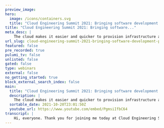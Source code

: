 ```yaml
---
preview_image:
hero:
  image: /icons/containers.svg
  title: "Cloud Engineering Summit 2021: Bringing software development practices to your infrastructure"
title: "Cloud Engineering Summit 2021: Bringing software..."
meta_desc: |
    The cloud makes it easier and quicker to provision infrastructure at scale, but there is added complexity with that scale. By bringing practices fr...
url_slug: cloud-engineering-summit-2021-bringing-software-development-practices-your-infrastructure
featured: false
pre_recorded: true
pulumi_tv: false
unlisted: false
gated: false
type: webinars
external: false
no_getting_started: true
block_external_search_index: false
main:
  title: "Cloud Engineering Summit 2021: Bringing software development practices to your infrastructure"
  description: |
    The cloud makes it easier and quicker to provision infrastructure at scale, but there is added complexity with that scale. By bringing practices from software development like test driven development, automated testing, and continuous integration/deployment to manage complexity at each stage of the pipeline, you can build and manage your cloud resources more effectively, consistently, and more securely.  Talk by: Jenna Pederson
  sortable_date: 2021-10-20T23:01:50Z
  youtube_url: https://www.youtube.com/embed/PgmsiIfbC64
transcript: |
    Hi, everyone. Thank you for joining me today at Cloud Engineering Summit. My name is Jenna Patterson and I'm a software engineer turned developer advocate at Amazon web services. I've been writing software for over 20 years and today I'm excited to talk to you about one of my favorite topics, software development, best practices, or more specifically automated testing. So let's just levels side a little bit. Infrastructure is code, lets you automate deployments of your infrastructure to facil facilitate scaling and quicker repeatable deployments and it's code. So because infrastructure is code is actually code, this means that you can version control it, code, review it, test it, push it through the different stages of AC I CD pipeline. But what happens when something goes wrong? So it might work on your machine or your account or your region. And you've probably already gotten this works on my machine badge. But when it's broken, it's broken at scale, the blast radius is much wider and it impacts more resources, regions, customers and dollars. So in the next 20 minutes, we'll talk about treating your infrastructure as code as code and minimizing that blast radius. We'll talk about the different types of testing using test drive and development to make sure you're building what you need and only what you need. We'll talk about testing your infrastructure directly. So what's provisioned to make sure it was created correctly? And then we'll talk about integrating all of this into AC I CD pipeline. So we know that the cloud makes it easier and quicker to provision infrastructure. But there's complexity with that scale infrastructure as code is one way that we manage that complexity. Automated testing is another way we can manage it by building quality in from the start. Just like we do with our application code, we can have confidence in our infrastructure at scale and at velocity. So when we talk about bringing testing to our infrastructure, it's still really important to consider the different kinds of testing to use just like we do when we build a test strategy for our application code. So this is a variation of the testing pyramid that's been around for years. Tests at the bottom of this pyramid are cheaper and easy, easier to create and they give us quicker feedback as to when something has gone wrong, they're more finely grained and generally should be testing only one thing or a unit tests at the top of the pyramid are more expensive to write to run and they're more brittle and harder to maintain. In the case of infrastructure testing tests towards the top of the pyramid are more complex because it involves spinning up and tearing down cloud resources and tests that have to query that infrastructure. So we really want to balance fast and cheap tests with those that are closer to the real infrastructure and production environment and therefore reflect reality. So if you're test driving your application code, why wouldn't you do the same for your infrastructure code? So remember some of the benefits of test urban development are that we have reduced defect rates. We can improve the overall design of what we're building. We can uh test drive and development. It keeps you focused on requirements. So you only implement what you need and nothing more. It keeps you focused on small chunks. So you make sure that just those chunks work and it can also serve as documentation. So communicating requirements to your team and then finally, it gives you confidence in what you're building. So this is the flow for test driven development. You can follow the same red green refactor that you do. When you write your application code first, you write a failing test, then you write only enough production code to make it pass and then you make it better in the examples that I show in just a little bit, we'll follow this approach. So let's talk a little bit about those cheap and fast. Unit tests a unit test exercises a small part of your application or one unit and it verifies that it's correct unit tests are quick, they can be run frequently and they help us get feedback early on. So we can shorten that feedback loop. They help us communicate requirements to our team as well. They can also be run in your C I CD tool. And then finally, traditionally, unit tests are isolated from other resources like external API S and databases. And this reduces the scope and the number of variables that can affect the results. We can also apply the same process to infrastructure code. We don't need to provision all of our infrastructure or even a little part of it to test that our code configures it correctly. Now, a unit check test checks if a resource will be created with the correct configuration, it checks that the number of resources is created, the correct number of resources is created. It checks if the dependencies between resources are correct and then it checks if interpolated values are correct. So let's see this in action for this first demo. I wanna show you that it's possible to test drive your infrastructure code for context. This is an Aws cloud development kit or CD K app. And we wanna create a private S3 bucket with encryption enabled by default. We're gonna write a failing unit test with the just framework. We'll write our infrastructure code, which is our CD K code and then we'll make sure that our test passes. So the first thing that we're gonna do is write our test. So we've already got this stubbed out. I'm gonna add a code to create the S3 bucket stack that we're gonna write in just a minute. So I give it an identifier as three bucket stag. And then I'm gonna add some expectations on this stack. I wanna make sure that the stack creates an S3 bucket and then I wanna make sure that this bucket has a bucket name and I wanna make sure that bucket encryption is enabled by default. And then lastly, we, we're gonna add this uh import for the stack that we're gonna write in just a minute. So if we go back to the terminal and run our test, we can see that there's actually a compilation error here and that has to do with this import that I just added, it's failing because we haven't created our production code yet. So I'm gonna go ahead and create the S3 bucket stack file. We create the class and we'll implement uh some of the boilerplate code specifically around the constructor. And then inside of this constructor, we're actually gonna, this is where we're gonna create our resources. So we're gonna create a new S3 bucket. We'll give it an identifier and that identifier is for how we reference it in this code, we give it a bucket name and we'll block all public access. And now that we have our test, we can go back and run that again to see if it passes and it turns out it doesn't pass. We can see that it's missing bucket encryption. We forgot to do that. So now we're gonna add that encryption back in to fix our test. So we add properties to indicate that we want bucket encryption to be enabled by default. And then we'll rerun our test and we can see that it's passing now now that we have our infrastructure code and it's tested, we can apply it to create our resources in the cloud. We could go into the AWS console to check on the state of those resources and manually verify that they were created correctly. But how do we know that it's really correct? And how do we know that it's what we wanted to create? And more importantly, how do we do that at scale? Can you imagine having to manually check 100 S3 buckets across across different regions and accounts to make sure that they're set up properly? That's a lot of manual work. And if you remember our test pyramid, manual tests are expensive and time consuming. So if we want to limit them, and this is where integration tests come in. So integration testing is a form of testing where we test the in interactions across different units or modules or in the case of infrastructure testing, we're testing across different cloud resources. They allow you to verify that your provisioned cloud resources are created and configured as you expect them to be. So as I mentioned earlier, the cloud makes it easier to scale but it adds complexity. So integration tests can give you confidence in your infrastructure at scale and at velocity. So in the next example that I'm gonna show you, we'll use chef inspect, which is an open source framework for testing and auditing your infrastructure. You can execute and write tests with an easy to read, domain specific language or DS L on remote systems like servers, containers and cloud resources. These tasks can be used on any machine or resource regardless of whether it's managed by shelf the AWS CD K, Pulumi or even manually by a human, they can be used across teams too. So for instance, your security team can set up their own rules and impact levels. And if tests pa can fail or pass based on that impact level. So in this demo, I wanna show you that it's possible to test your infrastructure directly and you can even test drive those tests along with your unit tests for context. This is another aws CD K app. There's an EC2 instance and some related resources already tested and provisioned. And now we wanna add a database to the app. We're gonna write a failing test with the inspect framework. We'll update the infrastructure code and then we'll make sure both our unit test and infrastructure test pass. And if you're familiar with our spec unit test from Ruby, these in inspect tests will be familiar because inspect is built on top of our spec. So the first thing that we'll look at here is the unit test that we've already written. We are making sure that we have an EC2 instance configured correctly in the stack, an elastic I PC configured correctly in the stack. And then we're also making sure that we have an R DS database and it's configured correctly. Uh The last test that we have here is to make sure that we have outputs from our stack that we can use in our inspect tests. So we go back to the terminal, we run our unit test and we do have a failure specifically on the R DS database instance. And that's because we haven't implemented that in our production code yet. So if we go back and look at our production code, the stack app, we've configured our EC2 instance in here and the related infrastructure, we've added uh a web app security group with different ingress rules, uh the elastic IP address and we've also added some outputs uh the instance ID and we've also added a web security group ID that we'll use in our inspect test later. So we've already created the inspect control and here we're setting the impact to one. We've given it a title, we're importing those outputs from our stack so that we can use them in this test. So I mentioned in instance ID in web security group ID before. And then we're also making sure our EC2 instance is running. It's the right image id and instance type. We've, we're also making sure that the security group uh has the right um allows the right traffic in. So we'll update this, inspect, test to add our database verification. And we've added the instance identifier and database security group id from the outputs. Uh We're gonna make sure that our database security group allows the right traffic in. So Postgres X traffic on port 5432. And then we'll also add a test to make sure that the R DS instance is set up and configured correctly. We wanna make sure that in this case, we're just gonna verify that the engine is correct. The engine version is a specific version and then we've used the right instance class. So we'll go back to the command line, we will run our inspect tests and we can see that we have one failure. And again, this is because we don't have our production code implemented specifically. It doesn't know where those parameters are to use in our test. So we import the AWS R DS library and we're gonna add some um code in here to actually create our database instance in our, in our stack. So we've uh set up the subnet, we've given it an instance identifier, we've set the engine and engine version. We've allocated some storage, we've given a given it a tag. And then we're gonna set up uh the connections or the security group so that it allows traffic on a specific port 5432 is what we're expecting here. And then we also want to add an output for this database instance identifier so that we can run our tests, our inspect tests specifically. In addition to the database identifier, we'll also do the database security group id so that we can uh run some tests against that as well to verify that that's set up correctly. So now that we have our infrastructure code actually written, we'll go back to the terminal and we're gonna run our unit test to make sure that we've implemented our production code correctly and it looks like we have and then we're gonna synth synthesize the CD K app and deploy the CD K APP stack and we'll pass in a couple of parameters here and then we're going to set the outputs file uh to be a specific file that our inspect test will be able to read from later on. And this takes a little bit. So it's sped up. Uh And when it's done here, we'll see that it's successful. It's created our full stack app, it's output that information and now we can run our inspect test. So this test again, it's going directly against our AWS resources and we can see that our R DS database it now exists and it's configured correctly. You might be wondering, Jenna, we've built all these infrastructure tests. Now, what do I do with them? That's a great question. Today. Your process might look like this. If you're not doing any sort of infrastructure testing, you find your issues in production or maybe you don't find them at all and your customers find them infrastructure as code plays a key role in C I CD. And it relies on infrastructure automation to create consistent environments. So you can be confident that what you've built works in each environment and for your customers. When you automate your infrastructure tests, you can also put your infrastructure code through the same C I CD pipeline. You can iterative develop, run these automated tests and then deploy your infrastructure through each environment just like you would your application code by moving our infrastructure testing earlier in the pipeline, by shifting it left and doing it at every stage. You're going to find bugs earlier in the process when they're cheaper and easier to fix. Now, I just wanna leave you with a few parting thoughts. First of all, infrastructure is code, we should be treating it as such. We code, review it version control it, test it, push it through the C IC B pipeline. Second, even if you're not testing in production, your customers certainly are. And last the earlier you catch bugs, the cheaper it's going to be to fix. Thank you all for joining me today. If you have any feedback. Please take the survey at this QR code or send me a message on social media. Um I appreciate any questions and a follow there as well. Uh And I'm looking forward to the fireside chat next. Thank you.
---
```

